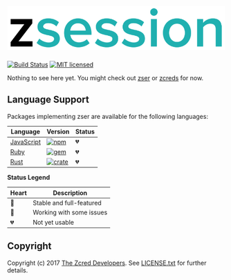 # ![zsession][zsession-logo-image]

[![Build Status][build-image]][build-link]
[![MIT licensed][license-image]][license-link]

[zsession-logo-image]: https://raw.githubusercontent.com/zcred/logos/master/zsession-logo-md.png
[build-image]: https://secure.travis-ci.org/zcred/zsession.svg?branch=master
[build-link]: http://travis-ci.org/zcred/zsession
[license-image]: https://img.shields.io/badge/license-MIT-blue.svg
[license-link]: https://github.com/zcred/zsession/blob/master/LICENSE.txt

Nothing to see here yet. You might check out [zser] or [zcreds] for now.

[zser]: https://github.com/zcred/zser
[zcreds]: https://github.com/zcred/zcred

## Language Support

Packages implementing zser are available for the following languages:

| Language               | Version                              | Status         |
|------------------------|--------------------------------------|----------------|
| [JavaScript][npm-link] | [![npm][npm-shield]][npm-link]       | :broken_heart: |
| [Ruby][gem-link]       | [![gem][gem-shield]][gem-link]       | :broken_heart: |
| [Rust][crate-link]     | [![crate][crate-shield]][crate-link] | :broken_heart: |

**Status Legend**

| Heart          | Description              |
|----------------|--------------------------|
| :green_heart:  | Stable and full-featured |
| :yellow_heart: | Working with some issues |
| :broken_heart: | Not yet usable           |

[npm-shield]: https://img.shields.io/npm/v/zsession.svg
[npm-link]: https://www.npmjs.com/package/zsession
[gem-shield]: https://badge.fury.io/rb/zsession.svg
[gem-link]: https://rubygems.org/gems/zsession
[crate-shield]: https://img.shields.io/crates/v/zsession.svg
[crate-link]: https://crates.io/crates/zsession

## Copyright

Copyright (c) 2017 [The Zcred Developers][AUTHORS].
See [LICENSE.txt] for further details.

[AUTHORS]: https://github.com/zcred/zcred/blob/master/AUTHORS.md
[LICENSE.txt]: https://github.com/zcred/zsession/blob/master/LICENSE.txt
